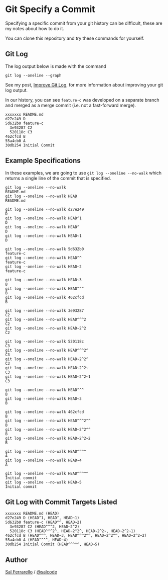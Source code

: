# Git Specify a Commit

Specifying a specific commit from your git history can be difficult, these are my notes about how to do it.

You can clone this repository and try these commands for yourself.

## Git Log

The log output below is made with the command

    git log --oneline --graph

See my post, [Improve Git Log](https://salferrarello.com/improve-git-log/), for more information about improving your git log output.

In our history, you can see `feature-c` was developed on a separate branch and merged as a merge commit (i.e. not a fast-forward merge).

```
xxxxxxx README.md
d27e249 D
5d632b0 feature-c
  3e93287 C2
  520118c C3
462cfcd B
55a4cb0 A
30db254 Initial Commit
```

## Example Specifications

In these examples, we are going to use
`git log --oneline --no-walk` which returns a single line of the commit that is specified.

    git log --oneline --no-walk
    README.md
    git log --oneline --no-walk HEAD
    README.md

    git log --oneline --no-walk d27e249
    D
    git log --oneline --no-walk HEAD^1
    D
    git log --oneline --no-walk HEAD^
    D
    git log --oneline --no-walk HEAD~1
    D

    git log --oneline --no-walk 5d632b0
    feature-c
    git log --oneline --no-walk HEAD^^
    feature-c
    git log --oneline --no-walk HEAD~2
    feature-c

    git log --oneline --no-walk HEAD~3
    B
    git log --oneline --no-walk HEAD^^^
    B
    git log --oneline --no-walk 462cfcd
    B

    git log --oneline --no-walk 3e93287
    C2
    git log --oneline --no-walk HEAD^^^2
    C2
    git log --oneline --no-walk HEAD~2^2
    C2

    git log --oneline --no-walk 520118c
    C3
    git log --oneline --no-walk HEAD^^^2^
    C3
    git log --oneline --no-walk HEAD~2^2^
    C3
    git log --oneline --no-walk HEAD~2^2~
    C3
    git log --oneline --no-walk HEAD~2^2~1
    C3

    git log --oneline --no-walk HEAD^^^
    B
    git log --oneline --no-walk HEAD~3
    B

    git log --oneline --no-walk 462cfcd
    B
    git log --oneline --no-walk HEAD^^^2^^
    B
    git log --oneline --no-walk HEAD~2^2^^
    B
    git log --oneline --no-walk HEAD~2^2~2
    B

    git log --oneline --no-walk HEAD^^^^
    A
    git log --oneline --no-walk HEAD~4
    A

    git log --oneline --no-walk HEAD^^^^^
    Initial commit
    git log --oneline --no-walk HEAD~5
    Initial commit

## Git Log with Commit Targets Listed

```
xxxxxxx README.md (HEAD)
d27e249 D (HEAD^1, HEAD^, HEAD~1)
5d632b0 feature-c (HEAD^^, HEAD~2)
  3e93287 C2 (HEAD^^^2, HEAD~2^2)
  520118c C3 (HEAD^^^2^, HEAD~2^2^, HEAD~2^2~, HEAD~2^2~1)
462cfcd B (HEAD^^^, HEAD~3, HEAD^^^2^^, HEAD~2^2^^, HEAD~2^2~2)
55a4cb0 A (HEAD^^^^, HEAD~4)
30db254 Initial Commit (HEAD^^^^^, HEAD~5)
```

## Author

[Sal Ferrarello](https://salferrarello.com) / [@salcode](https://twitter.com/salcode)
